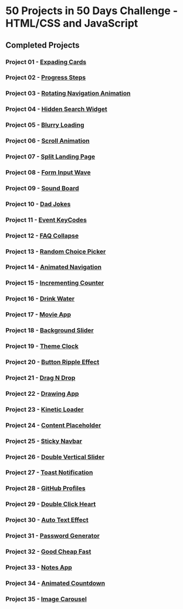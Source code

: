 # 50 Projects in 50 Days Challenge - HTML/CSS and JavaScript

## Completed Projects

### Project 01 - [Expading Cards](https://mazhar31.github.io/expading-cards/)
### Project 02 - [Progress Steps](https://mazhar31.github.io/progress-steps/)
### Project 03 - [Rotating Navigation Animation](https://mazhar31.github.io/rotating-nav-animation/)
### Project 04 - [Hidden Search Widget](https://mazhar31.github.io/hidden-search/)
### Project 05 - [Blurry Loading](https://mazhar31.github.io/blurry-loading/)
### Project 06 - [Scroll Animation](https://mazhar31.github.io/scroll-animation/)
### Project 07 - [Split Landing Page](https://mazhar31.github.io/split-landing-page/)
### Project 08 - [Form Input Wave](https://mazhar31.github.io/form-input-wave/)
### Project 09 - [Sound Board](https://mazhar31.github.io/sound-board/)
### Project 10 - [Dad Jokes](https://mazhar31.github.io/dad-jokes/)
### Project 11 - [Event KeyCodes](https://mazhar31.github.io/event-keycodes/)
### Project 12 - [FAQ Collapse](https://mazhar31.github.io/faq-collapse/)
### Project 13 - [Random Choice Picker](https://mazhar31.github.io/random-choice-picker/)
### Project 14 - [Animated Navigation](https://mazhar31.github.io/animated-navigation/)
### Project 15 - [Incrementing Counter](https://mazhar31.github.io/incrementing-counter/)
### Project 16 - [Drink Water](https://mazhar31.github.io/drink-water/)
### Project 17 - [Movie App](https://mazhar31.github.io/movie-app/)
### Project 18 - [Background Slider](https://mazhar31.github.io/background-slider/)
### Project 19 - [Theme Clock](https://mazhar31.github.io/theme-clock/)
### Project 20 - [Button Ripple Effect](https://mazhar31.github.io/button-ripple-effect/)
### Project 21 - [Drag N Drop](https://mazhar31.github.io/drag-n-drop/)
### Project 22 - [Drawing App](https://mazhar31.github.io/drawing-app/)
### Project 23 - [Kinetic Loader](https://mazhar31.github.io/kinetic-loader/)
### Project 24 - [Content Placeholder](https://mazhar31.github.io/content-placeholder/)
### Project 25 - [Sticky Navbar](https://mazhar31.github.io/sticky-navbar/)
### Project 26 - [Double Vertical Slider](https://mazhar31.github.io/double-vertical-slider/)
### Project 27 - [Toast Notification](https://mazhar31.github.io/toast-notification/)
### Project 28 - [GitHub Profiles](https://mazhar31.github.io/github-profiles/)
### Project 29 - [Double Click Heart](https://mazhar31.github.io/double-click-heart/)
### Project 30 - [Auto Text Effect](https://mazhar31.github.io/auto-text-effect/)
### Project 31 - [Password Generator](https://mazhar31.github.io/password-generator/)
### Project 32 - [Good Cheap Fast](https://mazhar31.github.io/good-cheap-fast/)
### Project 33 - [Notes App](https://mazhar31.github.io/notes-app/)
### Project 34 - [Animated Countdown](https://mazhar31.github.io/animated-countdown/)
### Project 35 - [Image Carousel](https://mazhar31.github.io/image-carousel/)
